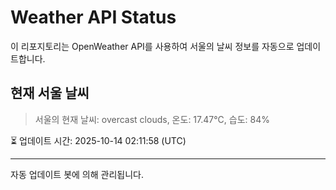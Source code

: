 
# Weather API Status

이 리포지토리는 OpenWeather API를 사용하여 서울의 날씨 정보를 자동으로 업데이트합니다.

## 현재 서울 날씨
> 서울의 현재 날씨: overcast clouds, 온도: 17.47°C, 습도: 84%

⏳ 업데이트 시간: 2025-10-14 02:11:58 (UTC)

---
자동 업데이트 봇에 의해 관리됩니다.
